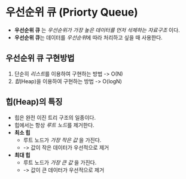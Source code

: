 # 우선순위 큐 (Priorty Queue)

* **우선순위 큐** 는 *우선순위가 가장 높은 데이터를 먼저 삭제하는 자료구조* 이다.
* **우선순위 큐**는 데이터를 *우선순위*에 따라 처리하고 싶을 때 사용한다.

## 우선순위 큐 구현방법
1. 단순히 *리스트*를 이용하여 구현하는 방법 -> O(N)
2. *힙*(Heap)을 이용하여 구현하는 방법 -> O(logN)

## 힙(Heap)의 특징
* 힙은 완전 이진 트리 구조의 일종이다.
* 힙에서는 항상 *루트 노드*를 제거한다.
* **최소 힙**
    * 루트 노드가 *가장 작은 값* 을 가진다.
    * -> 값이 작은 데이터가 우선적으로 제거
* **최대 힙**
    * 루트 노드가 *가장 큰 값* 을 가진다.
    * -> 값이 큰 데이터가 우선적으로 제거


